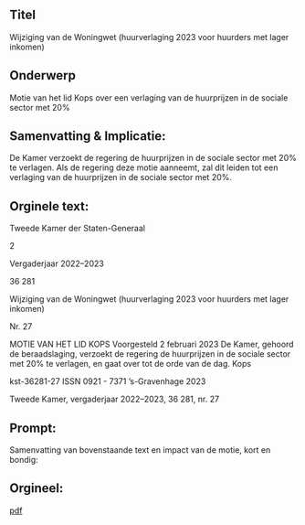 ## Titel
Wijziging van de Woningwet (huurverlaging 2023 voor huurders met lager inkomen)
## Onderwerp
Motie van het lid Kops over een verlaging van de huurprijzen in de sociale sector met 20%
## Samenvatting & Implicatie:

De Kamer verzoekt de regering de huurprijzen in de sociale sector met 20% te verlagen. Als de regering deze motie aanneemt, zal dit leiden tot een verlaging van de huurprijzen in de sociale sector met 20%.
## Orginele text:


Tweede Kamer der Staten-Generaal

2

Vergaderjaar 2022–2023

36 281

Wijziging van de Woningwet (huurverlaging
2023 voor huurders met lager inkomen)

Nr. 27

MOTIE VAN HET LID KOPS
Voorgesteld 2 februari 2023
De Kamer,
gehoord de beraadslaging,
verzoekt de regering de huurprijzen in de sociale sector met 20% te
verlagen,
en gaat over tot de orde van de dag.
Kops

kst-36281-27
ISSN 0921 - 7371
’s-Gravenhage 2023

Tweede Kamer, vergaderjaar 2022–2023, 36 281, nr. 27


## Prompt:
Samenvatting van bovenstaande text en impact van de motie, kort en bondig:

## Orgineel:
[pdf](https://gegevensmagazijn.tweedekamer.nl/OData/v4/2.0/Document(bf4cfa99-1b56-4a10-9e41-41a5427e14f2)/resource)
